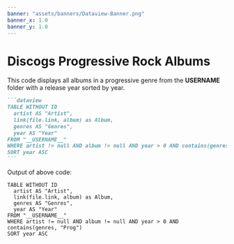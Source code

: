 ```yaml
---
banner: "assets/banners/Dataview-Banner.png"
banner_x: 1.0
banner_y: 1.0
---
```


# Discogs Progressive Rock Albums

This code displays all albums in a progressive genre from the __USERNAME__ folder with a release year sorted by year.

````markdown
```dataview
TABLE WITHOUT ID
  artist AS "Artist",
  link(file.link, album) as Album,
  genres AS "Genres",
  year AS "Year"
FROM "__USERNAME__"
WHERE artist != null AND album != null AND year > 0 AND contains(genres, "Prog")
SORT year ASC
```
````

Output of above code:

```dataview
TABLE WITHOUT ID
  artist AS "Artist",
  link(file.link, album) as Album,
  genres AS "Genres",
  year AS "Year"
FROM "__USERNAME__"
WHERE artist != null AND album != null AND year > 0 AND contains(genres, "Prog")
SORT year ASC
```
